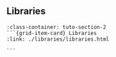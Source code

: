 ## Libraries
````{grid} 1 1 1 1
:class-container: tuto-section-2
```{grid-item-card} Libraries
:link: ./libraries/libraries.html

```
````